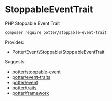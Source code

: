 # StoppableEventTrait
PHP Stoppable Event Trait

`composer require potter/stoppable-event-trait`

Provides:
 * Potter\Event\Stoppable\StoppableEventTrait

Suggests:
 * [potter/stoppable-event](https://github.com/jaypotter/StoppableEvent)
 * [potter/event-traits](https://github.com/jaypotter/EventTraits)
 * [potter/event](https://github.com/jaypotter/Event)
 * [potter/traits](https://github.com/jaypotter/Traits)
 * [potter/framework](https://github.com/jaypotter/Framework)